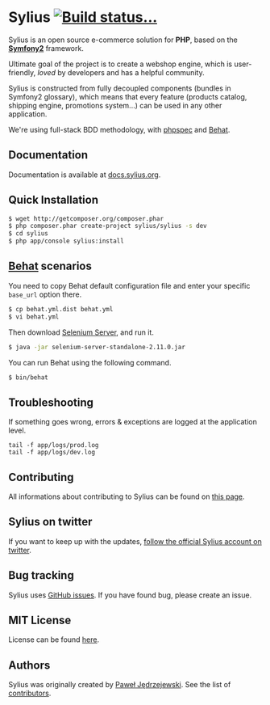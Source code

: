 Sylius [![Build status...](https://secure.travis-ci.org/Sylius/Sylius.png?branch=master)](http://travis-ci.org/Sylius/Sylius)
======

Sylius is an open source e-commerce solution for **PHP**, based on the [**Symfony2**](http://symfony.com) framework.

Ultimate goal of the project is to create a webshop engine, which is user-friendly, *loved* by developers and has a helpful community.

Sylius is constructed from fully decoupled components (bundles in Symfony2 glossary), which means that every feature (products catalog, shipping engine, promotions system...) can be used in any other application. 

We're using full-stack BDD methodology, with [phpspec](http://phpspec.net) and [Behat](http://behat.org).

Documentation
-------------

Documentation is available at [docs.sylius.org](http://docs.sylius.org).

Quick Installation
------------------

``` bash
$ wget http://getcomposer.org/composer.phar
$ php composer.phar create-project sylius/sylius -s dev
$ cd sylius
$ php app/console sylius:install
```

[Behat](http://behat.org) scenarios
-----------------------------------

You need to copy Behat default configuration file and enter your specific ``base_url``
option there.

```bash
$ cp behat.yml.dist behat.yml
$ vi behat.yml
```

Then download [Selenium Server](http://seleniumhq.org/download/), and run it.

```bash
$ java -jar selenium-server-standalone-2.11.0.jar
```

You can run Behat using the following command.

``` bash
$ bin/behat
```

Troubleshooting
---------------

If something goes wrong, errors & exceptions are logged at the application level.

````
tail -f app/logs/prod.log
tail -f app/logs/dev.log
````

Contributing
------------

All informations about contributing to Sylius can be found on [this page](http://docs.sylius.org/en/latest/contributing/index.html).

Sylius on twitter
-----------------

If you want to keep up with the updates, [follow the official Sylius account on twitter](http://twitter.com/Sylius).

Bug tracking
------------

Sylius uses [GitHub issues](https://github.com/Sylius/Sylius/issues).
If you have found bug, please create an issue.

MIT License
-----------

License can be found [here](https://github.com/Sylius/Sylius/blob/master/LICENSE).

Authors
-------

Sylius was originally created by [Paweł Jędrzejewski](http://pjedrzejewski.com).
See the list of [contributors](https://github.com/Sylius/Sylius/contributors).

